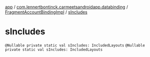 [app](../../index.md) / [com.lennertbontinck.carmeetsandroidapp.databinding](../index.md) / [FragmentAccountBindingImpl](index.md) / [sIncludes](./s-includes.md)

# sIncludes

`@Nullable private static val sIncludes: IncludedLayouts`
`@Nullable private static val sIncludes: IncludedLayouts`